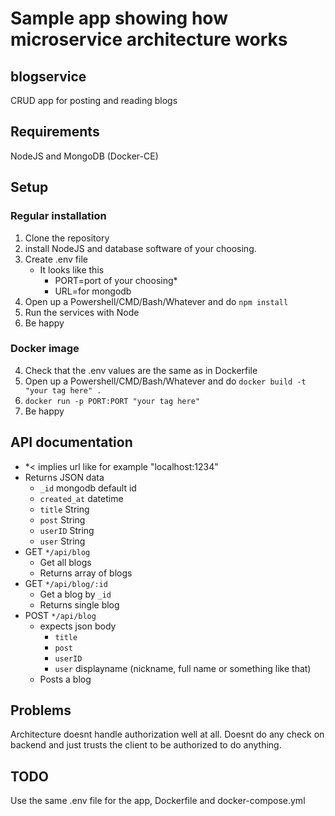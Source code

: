 # Sample app showing how microservice architecture works

## blogservice

CRUD app for posting and reading blogs

## Requirements

NodeJS and MongoDB (Docker-CE)

## Setup

### Regular installation

1. Clone the repository 
2. install NodeJS and database software of your choosing.  
3. Create .env file
   * It looks like this
      * PORT=port of your choosing*
      * URL=for mongodb
4. Open up a Powershell/CMD/Bash/Whatever and do `npm install`
5. Run the services with Node
6. Be happy

### Docker image

4. Check that the .env values are the same as in Dockerfile
5. Open up a Powershell/CMD/Bash/Whatever and do `docker build -t "your tag here" .`
6. `docker run -p PORT:PORT "your tag here"`
7. Be happy

## API documentation

* *< implies url like for example "localhost:1234"
* Returns JSON data
  * `_id` mongodb default id
  * `created_at` datetime
  * `title` String
  * `post` String
  * `userID` String
  * `user` String
* GET `*/api/blog`
  * Get all blogs
  * Returns array of blogs
* GET `*/api/blog/:id`
  * Get a blog by `_id`
  * Returns single blog
* POST `*/api/blog`
  * expects json body
    * `title`
    * `post`
    * `userID`
    * `user` displayname (nickname, full name or something like that)
  * Posts a blog

## Problems

Architecture doesnt handle authorization well at all. 
Doesnt do any check on backend and just trusts the client to be authorized to do anything.

## TODO

Use the same .env file for the app, Dockerfile and docker-compose.yml